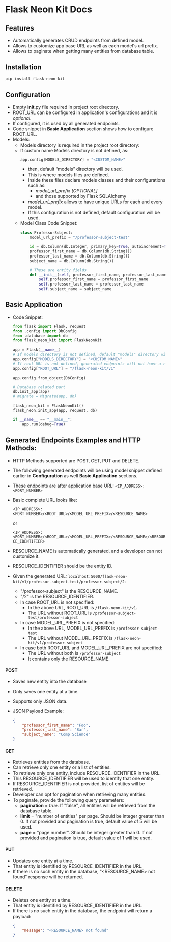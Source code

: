 # Flask Neon Kit Docs

## Features
- Automatically generates CRUD endpoints from defined model.
- Allows to customize app base URL as well as each model's url prefix.
- Allows to paginate when getting many entities from database table.

## Installation
```bash
pip install flask-neon-kit
```

## Configuration
- Empty __init__.py file required in project root directory.
- ROOT_URL can be configured in application's configurations and it is *optional*.
- If configured, it is used by all generated endpoints.
- Code snippet in **Basic Application** section shows how to configure ROOT_URL.
- Models:
    - Models directory is required in the project root directory:
    - If custom name Models directory is not defined, as:
        ~~~python
        app.config[MODELS_DIRECTORY] = "<CUSTOM_NAME>"
        ~~~
        - then, default “models” directory will be used.
        - This is where models files are defined.
        - Inside these files declare models classes and their configurations such as:
            - *model_url_prefix [OPTIONAL]*
            - and those supported by Flask SQLAlchemy
        - *model_url_prefix* allows to have unique URLs for each and every model.
        - If this configuration is not defined, default configuration will be used.
    - Model Class Code Snippet:
        ```python
        class ProfessorSubject:
            model_url_prefix = "/professor-subject-test"

            id = db.Column(db.Integer, primary_key=True, autoincrement=True)
            professor_first_name = db.Column(db.String())
            professor_last_name = db.Column(db.String())
            subject_name = db.Column(db.String())

            # These are entity fields
            def __init__(self, professor_first_name, professor_last_name, subject_name):
                self.professor_first_name = professor_first_name
                self.professor_last_name = professor_last_name
                self.subject_name = subject_name
        ```

## Basic Application
- Code Snippet:
    ```python
    from flask import Flask, request
    from .config import DbConfig
    from .database import db
    from flask_neon_kit import FlaskNeonKit

    app = Flask(__name__)
    # If models directory is not defined, default "models" directory will be used
    app.config["MODELS_DIRECTORY"] = "<CUSTOM_NAME>"
    # If root URL is not defined, generated endpoints will not have a root URL
    app.config["ROOT_URL"] = "/flask-neon-kit/v1"

    app.config.from_object(DbConfig)

    # Database related part
    db.init_app(app)
    # migrate = Migrate(app, db)

    flask_neon_kit = FlaskNeonKit()
    flask_neon.init_app(app, request, db)

    if __name__ == "__main__":
        app.run(debug=True)
    ```

## Generated Endpoints Examples and HTTP Methods:
- HTTP Methods supported are POST, GET, PUT and DELETE.
- The following generated endpoints will be using model snippet defined earlier in **Configuration** as well **Basic Application** sections.
- These endpoints are after application base URL:
    `<IP_ADDRESS>:<PORT_NUMBER>`
- Basic complete URL looks like:
    
    `<IP_ADDRESS>:<PORT_NUMBER>/<ROOT_URL>/<MODEL_URL_PREFIX>/<RESOURCE_NAME>`

    or

    `<IP_ADDRESS>:<PORT_NUMBER>/<ROOT_URL>/<MODEL_URL_PREFIX>/<RESOURCE_NAME>/<RESOURCE_IDENTIFIER>`
- RESOURCE_NAME is automatically generated, and a developer can not customize it.
- RESOURCE_IDENTIFIER should be the entity ID.
- Given the generated URL:
    `localhost:5000/flask-neon-kit/v1/professor-subject-test/professor-subject/2`:
    - "/professor-subject" is the RESOURCE_NAME.
    - "/2" is the RESOURCE_IDENTIFIER.
    - In case ROOT_URL is not specified:
        - In the above URL, ROOT_URL is `/flask-neon-kit/v1`.
        - The URL without ROOT_URL is `/professor-subject-test/professor-subject`
    - In case MODEL_URL_PREFIX is not specified:
        - In the above URL, MODEL_URL_PREFIX is `/professor-subject-test`
        - The URL without MODEL_URL_PREFIX is `/flask-neon-kit/v1/professor-subject`
    - In case both ROOT_URL and MODEL_URL_PREFIX are not specified:
        - The URL without both is `/professor-subject`
        - It contains only the RESOURCE_NAME.

#### POST
- Saves new entity into the database
- Only saves one entity at a time.
- Supports only JSON data.

- JSON Payload Example:
    ```json
    {
        "professor_first_name": "Foo",
        "professor_last_name": "Bar",
        "subject_name": "Comp Science"
    }
    ```

#### GET
- Retrieves entities from the database.
- Can retrieve only one entity or a list of entities.
- To retrieve only one entity, include RESOURCE_IDENTIFIER in the URL.
- This RESOURCE_IDENTIFIER will be used to identify that one entity.
- If RESOURCE_IDENTIFIER is not provided, list of entities will be retrieved.
- Developer can opt for pagination when retrieving many entities.
- To paginate, provide the following query parameters:
    - **pagination** = *true*. If "false", all entities will be retrieved from the database table.
    - **limit** = "number of entities" per page. Should be integer greater than 0. If not provided and pagination is true, default value of 5 will be used.
    - **page** = "page number". Should be integer greater than 0. If not provided and pagination is true, default value of 1 will be used.

#### PUT
- Updates one entity at a time.
- That entity is identified by RESOURCE_IDENTIFIER in the URL.
- If there is no such entity in the database, "<RESOURCE_NAME> not found" response will be returned.

#### DELETE
- Deletes one entity at a time.
- That entity is identified by RESOURCE_IDENTIFIER in the URL.
- If there is no such entity in the database, the endpoint will return a payload:
    ```json
    {
        "message": "<RESOURCE_NAME> not found"
    }
    ```
